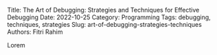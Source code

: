 Title: The Art of Debugging: Strategies and Techniques for Effective Debugging
Date: 2022-10-25
Category: Programming
Tags: debugging, techniques, strategies
Slug: art-of-debugging-strategies-techniques
Authors: Fitri Rahim

Lorem
